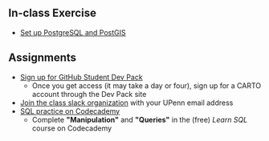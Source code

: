 ## In-class Exercise

* [Set up PostgreSQL and PostGIS](ex_postgres.md)

## Assignments

* [Sign up for GitHub Student Dev Pack](https://education.github.com/pack)
  * Once you get access (it may take a day or four), sign up for a CARTO account through the Dev Pack site
* [Join the class slack organization](https://join.slack.com/t/musa-tools-track/signup) with your UPenn email address
* [SQL practice on Codecademy](https://www.codecademy.com/learn/learn-sql)
  * Complete **"Manipulation"** and **"Queries"** in the (free) _Learn SQL_ course on Codecademy
  